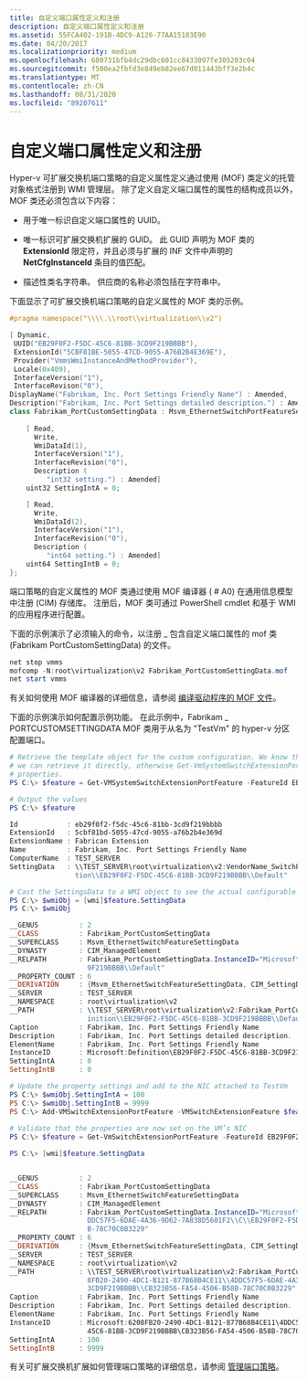 ```yaml
---
title: 自定义端口属性定义和注册
description: 自定义端口属性定义和注册
ms.assetid: 55FCA402-191B-4DC9-A126-77AA15183E90
ms.date: 04/20/2017
ms.localizationpriority: medium
ms.openlocfilehash: 680731bfb4dc29dbc601cc8433097fe305203c04
ms.sourcegitcommit: f500ea2fbfd3e849eb82ee67d011443bff3e2b4c
ms.translationtype: MT
ms.contentlocale: zh-CN
ms.lasthandoff: 08/31/2020
ms.locfileid: "89207611"
---
```

# <a name="custom-port-property-definition-and-registration"></a>自定义端口属性定义和注册


Hyper-v 可扩展交换机端口策略的自定义属性定义通过使用 (MOF) 类定义的托管对象格式注册到 WMI 管理层。 除了定义自定义端口属性的属性的结构成员以外，MOF 类还必须包含以下内容：

-   用于唯一标识自定义端口属性的 UUID。

-   唯一标识可扩展交换机扩展的 GUID。 此 GUID 声明为 MOF 类的 **ExtensionId** 限定符，并且必须与扩展的 INF 文件中声明的 **NetCfgInstanceId** 条目的值匹配。

-   描述性类名字符串。 供应商的名称必须包括在字符串中。

下面显示了可扩展交换机端口策略的自定义属性的 MOF 类的示例。

```C++
#pragma namespace("\\\\.\\root\\virtualization\\v2")

[ Dynamic, 
 UUID("EB29F0F2-F5DC-45C6-81BB-3CD9F219BBBB"),
 ExtensionId("5CBF81BE-5055-47CD-9055-A76B2B4E369E"), 
 Provider("VmmsWmiInstanceAndMethodProvider"), 
 Locale(0x409),
 InterfaceVersion("1"),
 InterfaceRevison("0"),
DisplayName("Fabrikam, Inc. Port Settings Friendly Name") : Amended,
Description("Fabrikam, Inc. Port Settings detailed description.") : Amended]
class Fabrikam_PortCustomSettingData : Msvm_EthernetSwitchPortFeatureSettingData {
   
    [ Read,
      Write,
      WmiDataId(1),
      InterfaceVersion("1"),
      InterfaceRevision("0"),
      Description (
         "int32 setting.") : Amended]
    uint32 SettingIntA = 0;

    [ Read,
      Write,
      WmiDataId(2),
      InterfaceVersion("1"),
      InterfaceRevision("0"),
      Description (
         "int64 setting.") : Amended]
    uint64 SettingIntB = 0;
};
```

端口策略的自定义属性的 MOF 类通过使用 MOF 编译器 ( # A0) 在通用信息模型中注册 (CIM) 存储库。 注册后，MOF 类可通过 PowerShell cmdlet 和基于 WMI 的应用程序进行配置。

下面的示例演示了必须输入的命令，以注册 \_ 包含自定义端口属性的 mof 类 (Fabrikam PortCustomSettingData) 的文件。

```PowerShell
net stop vmms
mofcomp -N:root\virtualization\v2 Fabrikam_PortCustomSettingData.mof
net start vmms
```

有关如何使用 MOF 编译器的详细信息，请参阅 [编译驱动程序的 MOF 文件](../kernel/compiling-a-driver-s-mof-file.md)。

下面的示例演示如何配置示例功能。 在此示例中，Fabrikam \_ PORTCUSTOMSETTINGDATA MOF 类用于从名为 "TestVm" 的 hyper-v 分区配置端口。

```PowerShell
# Retrieve the template object for the custom configuration. We know the ID already so
# we can retrieve it directly, otherwise Get-VmSystemSwitchExtensionPortFeature can list all available
# properties. 
PS C:\> $feature = Get-VMSystemSwitchExtensionPortFeature -FeatureId EB29F0F2-F5DC-45C6-81BB-3CD9F219BBBB

# Output the values
PS C:\> $feature

Id            : eb29f0f2-f5dc-45c6-81bb-3cd9f219bbbb
ExtensionId   : 5cbf81bd-5055-47cd-9055-a76b2b4e369d
ExtensionName : Fabrican Extension
Name          : Fabrikam, Inc. Port Settings Friendly Name
ComputerName  : TEST_SERVER
SettingData   : \\TEST_SERVER\root\virtualization\v2:VendorName_SwitchPortCustomSettingData.InstanceID="Microsoft:Defini
                tion\\EB29F0F2-F5DC-45C6-81BB-3CD9F219BBBB\\Default"

# Cast the SettingsData to a WMI object to see the actual configurable values. 
PS C:\> $wmiObj = [wmi]$feature.SettingData
PS C:\> $wmiObj

__GENUS          : 2
__CLASS          : Fabrikam_PortCustomSettingData
__SUPERCLASS     : Msvm_EthernetSwitchFeatureSettingData
__DYNASTY        : CIM_ManagedElement
__RELPATH        : Fabrikam_PortCustomSettingData.InstanceID="Microsoft:Definition\\EB29F0F2-F5DC-45C6-81BB-3CD
                   9F219BBBB\\Default"
__PROPERTY_COUNT : 6
__DERIVATION     : {Msvm_EthernetSwitchFeatureSettingData, CIM_SettingData, CIM_ManagedElement}
__SERVER         : TEST_SERVER
__NAMESPACE      : root\virtualization\v2
__PATH           : \\TEST_SERVER\root\virtualization\v2:Fabrikam_PortCustomSettingData.InstanceID="Microsoft:Def
                   inition\\EB29F0F2-F5DC-45C6-81BB-3CD9F219BBBB\\Default"
Caption          : Fabrikam, Inc. Port Settings Friendly Name
Description      : Fabrikam, Inc. Port Settings detailed description.
ElementName      : Fabrikam, Inc. Port Settings Friendly Name
InstanceID       : Microsoft:Definition\EB29F0F2-F5DC-45C6-81BB-3CD9F219BBBB\Default
SettingIntA      : 0
SettingIntB      : 0

# Update the property settings and add to the NIC attached to TestVm
PS C:\> $wmiObj.SettingIntA = 100
PS C:\> $wmiObj.SettingIntB = 9999
PS C:\> Add-VMSwitchExtensionPortFeature -VMSwitchExtensionFeature $feature -VmName TestVm
 
# Validate that the properties are now set on the VM’s NIC
PS C:\> $feature = Get-VmSwitchExtensionPortFeature -FeatureId EB29F0F2-F5DC-45C6-81BB-3CD9F219BBBB -VmName TestVm

PS C:\> [wmi]$feature.SettingData


__GENUS          : 2
__CLASS          : Fabrikam_PortCustomSettingData
__SUPERCLASS     : Msvm_EthernetSwitchFeatureSettingData
__DYNASTY        : CIM_ManagedElement
__RELPATH        : Fabrikam_PortCustomSettingData.InstanceID="Microsoft:6208FB20-2490-4DC1-B121-877B68B4CE11\\4
                   DDC57F5-6DAE-4A36-9D62-7A838D5601F2\\C\\EB29F0F2-F5DC-45C6-81BB-3CD9F219BBBB\\CB323B56-FA54-4506-B58
                   B-78C70C0B3229"
__PROPERTY_COUNT : 6
__DERIVATION     : {Msvm_EthernetSwitchFeatureSettingData, CIM_SettingData, CIM_ManagedElement}
__SERVER         : TEST_SERVER
__NAMESPACE      : root\virtualization\v2
__PATH           : \\TEST_SERVER\root\virtualization\v2:Fabrikam_PortCustomSettingData.InstanceID="Microsoft:620
                   8FB20-2490-4DC1-B121-877B68B4CE11\\4DDC57F5-6DAE-4A36-9D62-7A838D5601F2\\C\\EB29F0F2-F5DC-45C6-81BB-
                   3CD9F219BBBB\\CB323B56-FA54-4506-B58B-78C70C0B3229"
Caption          : Fabrikam, Inc. Port Settings Friendly Name
Description      : Fabrikam, Inc. Port Settings detailed description.
ElementName      : Fabrikam, Inc. Port Settings Friendly Name
InstanceID       : Microsoft:6208FB20-2490-4DC1-B121-877B68B4CE11\4DDC57F5-6DAE-4A36-9D62-7A838D5601F2\C\EB29F0F2-F5DC-
                   45C6-81BB-3CD9F219BBBB\CB323B56-FA54-4506-B58B-78C70C0B3229
SettingIntA      : 100
SettingIntB      : 9999
```

有关可扩展交换机扩展如何管理端口策略的详细信息，请参阅 [管理端口策略](managing-port-policies.md)。

 

